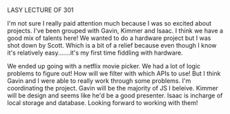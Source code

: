 LASY LECTURE OF 301

I'm not sure I really paid attention much because I was so excited about projects. I've been grouped with Gavin, Kimmer
and Isaac. I think we have a good mix of talents here! We wanted to do a hardware project but I was shot down by Scott.
Which is a bit of a relief because even though I know it's relatively easy.......it's my first time fiddling with hardware.

We ended up going with a netflix movie picker. We had a lot of logic problems to figure out! How will we filter with which APIs
to use! But I think Gavin and I were able to really work through some problems. I'm coordinating the project. Gavin will be
the majority of JS I beleive. Kimmer will be design and seems like he'd be a good presenter. Isaac is incharge of local storage and database. Looking forward to working with them!
